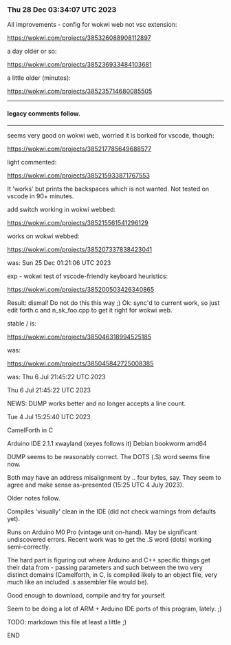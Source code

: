 ### Thu 28 Dec 03:34:07 UTC 2023

All improvements - config for wokwi web not vsc extension:

  https://wokwi.com/projects/385326088908112897

  a day older or so:

  https://wokwi.com/projects/385236933484103681

  a little older (minutes):

  https://wokwi.com/projects/385235714680085505

 - - -

#### legacy comments follow.

 - - -


seems very good on wokwi web, worried it is borked
for vscode, though:

  https://wokwi.com/projects/385217785649688577

light commented:

  https://wokwi.com/projects/385215933871767553

  It 'works' but prints the backspaces which is
  not wanted.  Not tested on vscode in 90+ minutes.

add switch working in wokwi webbed:

  https://wokwi.com/projects/385215561541296129

works on wokwi webbed:

  https://wokwi.com/projects/385207337838423041

was: Sun 25 Dec 01:21:06 UTC 2023

exp - wokwi test of vscode-friendly keyboard heuristics:

  https://wokwi.com/projects/385200503426340865

Result: dismal!  Do not do this this way ;)
Ok: sync'd to current work, so just edit forth.c
and n_sk_foo.cpp to get it right for wokwi web.


stable / is:

  https://wokwi.com/projects/385046318994525185
  
was:

  https://wokwi.com/projects/385045842725008385

was: Thu  6 Jul 21:45:22 UTC 2023




Thu  6 Jul 21:45:22 UTC 2023

NEWS:  DUMP works better and no longer accepts a line count.

Tue  4 Jul 15:25:40 UTC 2023

CamelForth in C

Arduino IDE 2.1.1    xwayland (xeyes follows it)    Debian bookworm amd64

DUMP seems to be reasonably correct.
The DOTS (.S) word seems fine now.

Both may have an address misalignment by .. four bytes, say.
They seem to agree and make sense as-presented (15:25 UTC 4 July 2023).


Older notes follow.

Compiles 'visually' clean in the IDE (did not check warnings from defaults yet).

Runs on Arduino M0 Pro (vintage unit on-hand).  May be significant
undiscovered errors.  Recent work was to get the .S word (dots)
working semi-correctly.

The hard part is figuring out where Arduino and C++ specific things
get their data from - passing parameters and such between the two
very distinct domains (Camelforth, in C, is compiled likely to an
object file, very much like an included .s assembler file would be).

Good enough to download, compile and try for yourself.

Seem to be doing a lot of ARM + Arduino IDE ports of this program,
lately. ;)

TODO: markdown this file at least a little ;)

END

